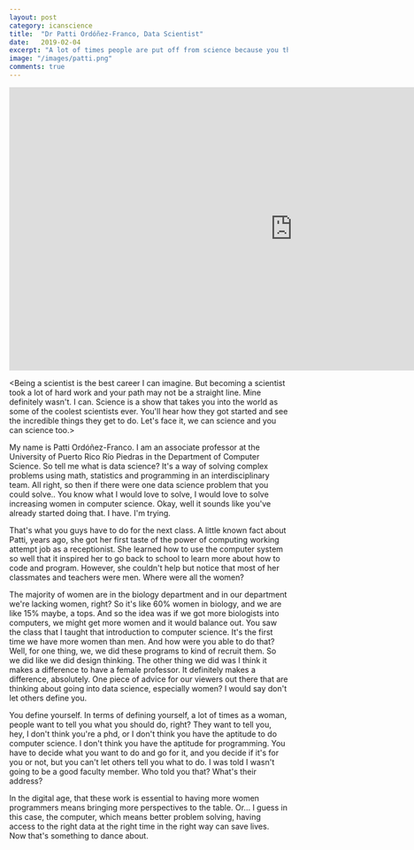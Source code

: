 ```yaml
---
layout: post
category: icanscience
title:  "Dr Patti Ordóñez-Franco, Data Scientist"
date:   2019-02-04
excerpt: "A lot of times people are put off from science because you think you can't get an A and you tend to like the things they do well in. Science takes a little bit more work, and I hadn't really put in that work to get the A's in high school. Once I did, it felt possible, and when it feels possible, you start to see everything that you can learn for science. It's very compelling and it makes you want to do more."
image: "/images/patti.png"
comments: true
---
```


<iframe width="1024" height="512" src="https://ucdavis.app.box.com/s/3vslpzsto8pb3n6uhwv15jnmyigzf0ap/file/492565628162" frameborder="0" marginwidth="0" marginheight="0" scrolling="no" seamless allowfullscreen></iframe>


<Being a scientist is the best career I can imagine. But becoming a scientist took a lot of hard work and your path may not be a straight line. Mine definitely wasn't. I can. Science is a show that takes you into the world as some of the coolest scientists ever. You'll hear how they got started and see the incredible things they get to do. Let's face it, we can science and you can science too.>

My name is Patti Ordóñez-Franco. I am an associate professor at the University of Puerto Rico Río Piedras in the Department of Computer Science. So tell me what is data science? It's a way of solving complex problems using math, statistics and programming in an interdisciplinary team. All right, so then if there were one data science problem that you could solve.. You know what I would love to solve, I would love to solve increasing women in computer science. Okay, well it sounds like you've already started doing that. I have. I'm trying.

That's what you guys have to do for the next class. A little known fact about Patti, years ago, she got her first taste of the power of computing working attempt job as a receptionist. She learned how to use the computer system so well that it inspired her to go back to school to learn more about how to code and program. However, she couldn't help but notice that most of her classmates and teachers were men. Where were all the women?

The majority of women are in the biology department and in our department we're lacking women, right? So it's like 60% women in biology, and we are like 15% maybe, a tops. And so the idea was if we got more biologists into computers, we might get more women and it would balance out. You saw the class that I taught that introduction to computer science. It's the first time we have more women than men. And how were you able to do that? Well, for one thing, we, we did these programs to kind of recruit them. So we did like we did design thinking. The other thing we did was I think it makes a difference to have a female professor. It definitely makes a difference, absolutely. One piece of advice for our viewers out there that are thinking about going into data science, especially women? I would say don't let others define you.

You define yourself. In terms of defining yourself, a lot of times as a woman, people want to tell you what you should do, right? They want to tell you, hey, I don't think you're a phd, or I don't think you have the aptitude to do computer science. I don't think you have the aptitude for programming. You have to decide what you want to do and go for it, and you decide if it's for you or not, but you can't let others tell you what to do. I was told I wasn't going to be a good faculty member. Who told you that? What's their address?

In the digital age, that these work is essential to having more women programmers means bringing more perspectives to the table. Or... I guess in this case, the computer, which means better problem solving, having access to the right data at the right time in the right way can save lives. Now that's something to dance about.